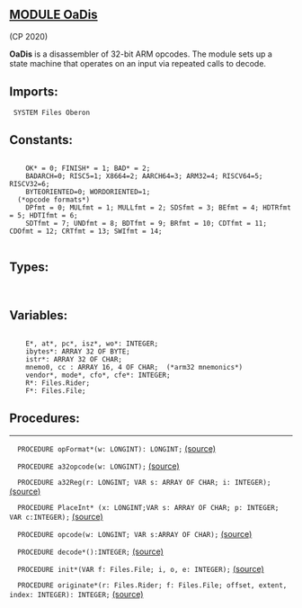 
## [MODULE OaDis](https://github.com/io-core/Build/blob/main/OaDis.Mod)

(CP 2020)

**OaDis** is a disassembler of 32-bit ARM opcodes.
The module sets up a state machine that operates on an input via repeated calls to decode.


  ## Imports:
` SYSTEM Files Oberon`

## Constants:
```

    OK* = 0; FINISH* = 1; BAD* = 2;
    BADARCH=0; RISC5=1; X8664=2; AARCH64=3; ARM32=4; RISCV64=5; RISCV32=6;
    BYTEORIENTED=0; WORDORIENTED=1;
  (*opcode formats*)
    DPfmt = 0; MULfmt = 1; MULLfmt = 2; SDSfmt = 3; BEfmt = 4; HDTRfmt = 5; HDTIfmt = 6;
    SDTfmt = 7; UNDfmt = 8; BDTfmt = 9; BRfmt = 10; CDTfmt = 11; CDOfmt = 12; CRTfmt = 13; SWIfmt = 14;
    
```
## Types:
```


```
## Variables:
```

    E*, at*, pc*, isz*, wo*: INTEGER;
    ibytes*: ARRAY 32 OF BYTE;
    istr*: ARRAY 32 OF CHAR;
    mnemo0, cc : ARRAY 16, 4 OF CHAR;  (*arm32 mnemonics*)
    vendor*, mode*, cfo*, cfe*: INTEGER;
    R*: Files.Rider;
    F*: Files.File;

```
## Procedures:
---

`  PROCEDURE opFormat*(w: LONGINT): LONGINT;` [(source)](https://github.com/io-core/Build/blob/main/OaDis.Mod#L35)


`  PROCEDURE a32opcode(w: LONGINT);` [(source)](https://github.com/io-core/Build/blob/main/OaDis.Mod#L94)


`  PROCEDURE a32Reg(r: LONGINT; VAR s: ARRAY OF CHAR; i: INTEGER);` [(source)](https://github.com/io-core/Build/blob/main/OaDis.Mod#L152)


`  PROCEDURE PlaceInt* (x: LONGINT;VAR s: ARRAY OF CHAR; p: INTEGER; VAR c:INTEGER);` [(source)](https://github.com/io-core/Build/blob/main/OaDis.Mod#L165)


`  PROCEDURE opcode(w: LONGINT; VAR s:ARRAY OF CHAR);` [(source)](https://github.com/io-core/Build/blob/main/OaDis.Mod#L185)


`  PROCEDURE decode*():INTEGER;` [(source)](https://github.com/io-core/Build/blob/main/OaDis.Mod#L248)


`  PROCEDURE init*(VAR f: Files.File; i, o, e: INTEGER);` [(source)](https://github.com/io-core/Build/blob/main/OaDis.Mod#L267)


`  PROCEDURE originate*(r: Files.Rider; f: Files.File; offset, extent, index: INTEGER): INTEGER;` [(source)](https://github.com/io-core/Build/blob/main/OaDis.Mod#L278)

